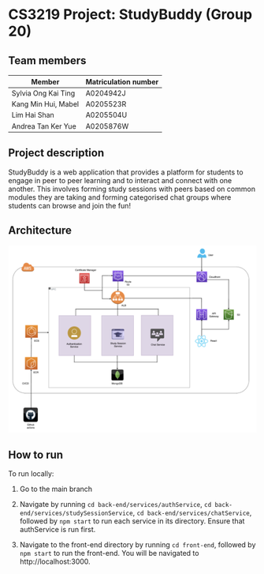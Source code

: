 # CS3219 Project: StudyBuddy (Group 20)

## Team members
| Member  | Matriculation number |
| ------------- | ------------- |
| Sylvia Ong Kai Ting  | A0204942J  |
| Kang Min Hui, Mabel  | A0205523R  |
| Lim Hai Shan  |  A0205504U |
| Andrea Tan Ker Yue  | A0205876W  |

## Project description
StudyBuddy is a web application that provides a platform for students to engage in peer
to peer learning and to interact and connect with one another. This 
involves forming study sessions with peers based on 
common modules they are taking and forming categorised chat groups where students
can browse and join the fun!

## Architecture

![Architecture diagram](./public/architecture.png)

## How to run
To run locally:

1) Go to the main branch
2) Navigate by running `cd back-end/services/authService`, `cd back-end/services/studySessionService`, 
   `cd back-end/services/chatService`, followed by `npm start` to run each service in its directory. Ensure that authService is run first.
   
3) Navigate to the front-end directory by running `cd front-end`, followed by `npm start` to run the front-end.
You will be navigated to http://localhost:3000.


